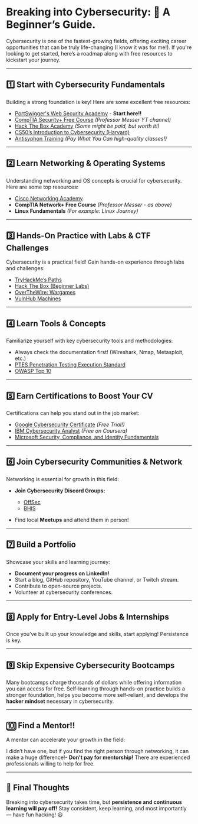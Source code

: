 # Breaking into Cybersecurity: 🚀 A Beginner’s Guide.

Cybersecurity is one of the fastest-growing fields, offering exciting career opportunities that can be truly life-changing (I know it was for me!). If you're looking to get started, here’s a roadmap along with free resources to kickstart your journey.
 
---

## 1️⃣ Start with Cybersecurity Fundamentals

Building a strong foundation is key! Here are some excellent free resources:

-  [PortSwigger's Web Security Academy](https://portswigger.net/web-security) - **Start here‼️**  
-  [CompTIA Security+ Free Course](https://www.youtube.com/@professormesser) *(Professor Messer YT channel)*  
-  [Hack The Box Academy](https://academy.hackthebox.com/catalogue) *(Some might be paid, but worth it!)*  
-  [CS50’s Introduction to Cybersecurity (Harvard)](https://cs50.harvard.edu/cybersecurity/2023/)  
-  [Antisyphon Training](https://www.antisyphontraining.com/pay-what-you-can/) *(Pay What You Can high-quality classes!)*  

---

## 2️⃣ Learn Networking & Operating Systems

Understanding networking and OS concepts is crucial for cybersecurity. Here are some top resources:

-  [Cisco Networking Academy](https://www.netacad.com/) 
-  **CompTIA Network+ Free Course** *(Professor Messer - as above)*  
- **Linux Fundamentals** *(For example: Linux Journey)*  

---

## 3️⃣ Hands-On Practice with Labs & CTF Challenges

Cybersecurity is a practical field! Gain hands-on experience through labs and challenges:

- [TryHackMe’s Paths](https://tryhackme.com/paths)  
-  [Hack The Box (Beginner Labs)](https://www.hackthebox.com/)  
-  [OverTheWire: Wargames](https://overthewire.org/wargames/)  
-  [VulnHub Machines](https://www.vulnhub.com/)  

---

## 4️⃣ Learn Tools & Concepts

Familiarize yourself with key cybersecurity tools and methodologies:

-  Always check the documentation first! (Wireshark, Nmap, Metasploit, etc.)  
-  [PTES Penetration Testing Execution Standard](http://www.pentest-standard.org/index.php/Main_Page)  
-  [OWASP Top 10](https://owasp.org/www-project-top-ten/)  

---

## 5️⃣ Earn Certifications to Boost Your CV

Certifications can help you stand out in the job market:

-  [Google Cybersecurity Certificate](https://grow.google/certificates/cybersecurity/) *(Free Trial!)*  
-  [IBM Cybersecurity Analyst](https://www.coursera.org/professional-certificates/ibm-cybersecurity-analyst) *(Free on Coursera)*  
-  [Microsoft Security, Compliance, and Identity Fundamentals](https://learn.microsoft.com/en-us/certifications/security-compliance-and-identity-fundamentals/)  

---

## 6️⃣ Join Cybersecurity Communities & Network

Networking is essential for growth in this field:

- **Join Cybersecurity Discord Groups:**  
  - [OffSec](https://discord.com/invite/offsec)  
  - [BHIS](https://discord.com/invite/bhis)  

- Find local **Meetups** and attend them in person!  

---

## 7️⃣ Build a Portfolio

Showcase your skills and learning journey:

-  **Document your progress on LinkedIn!**  
-  Start a blog, GitHub repository, YouTube channel, or Twitch stream.  
-  Contribute to open-source projects.  
- Volunteer at cybersecurity conferences.  

---

## 8️⃣ Apply for Entry-Level Jobs & Internships

Once you’ve built up your knowledge and skills, start applying! Persistence is key.  

---

## 9️⃣ Skip Expensive Cybersecurity Bootcamps

Many bootcamps charge thousands of dollars while offering information you can access for free. Self-learning through hands-on practice builds a stronger foundation, helps you become more self-reliant, and develops the **hacker mindset** necessary in cybersecurity.  

---

## 🔟 Find a Mentor‼️

A mentor can accelerate your growth in the field:

I didn’t have one, but if you find the right person through networking, it can make a huge difference!-  **Don't pay for mentorship!** There are experienced professionals willing to help for free.  

---

## 🚀 Final Thoughts

Breaking into cybersecurity takes time, but **persistence and continuous learning will pay off!** Stay consistent, keep learning, and most importantly — have fun hacking! 😃
